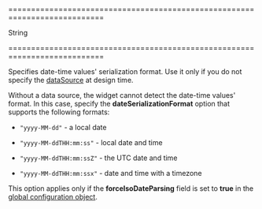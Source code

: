 <!--**
/*-------------------------------------------
    Auto-generated file. Do not modify.
-------------------------------------------

**-->
===========================================================================
<!--type-->String<!--/type-->
===========================================================================

<!--shortDescription-->
Specifies date-time values' serialization format. Use it only if you do not specify the [dataSource]({basewidgetpath}/Configuration/#dataSource) at design time.
<!--/shortDescription-->

<!--fullDescription-->
Without a data source, the widget cannot detect the date-time values' format. In this case, specify the **dateSerializationFormat** option that supports the following formats:

- `"yyyy-MM-dd"` - a local date  

- `"yyyy-MM-ddTHH:mm:ss"` - local date and time  

- `"yyyy-MM-ddTHH:mm:ssZ"` - the UTC date and time  

- `"yyyy-MM-ddTHH:mm:ssx"` - date and time with a timezone

This option applies only if the **forceIsoDateParsing** field is set to **true** in the [global configuration object](/Documentation/ApiReference/Common/utils/#configconfig).
<!--/fullDescription-->